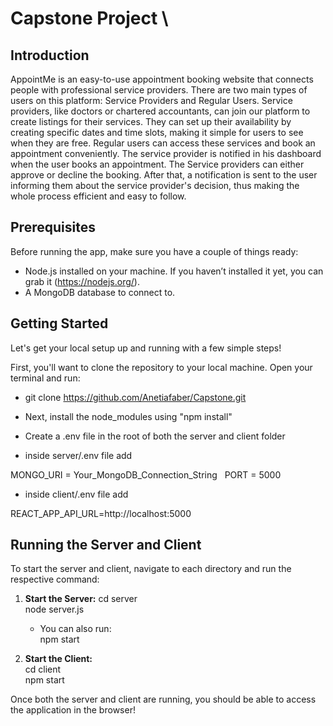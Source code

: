 # Capstone Project \

## Introduction

AppointMe is an easy-to-use appointment booking website that connects people with professional service providers. There are two main types of users on this platform: Service Providers and Regular Users. Service providers, like doctors or chartered accountants, can join our platform to create listings for their services. They can set up their availability by creating specific dates and time slots, making it simple for users to see when they are free. Regular users can access these services and book an appointment conveniently. The service provider is notified in his dashboard when the user books an appointment. The Service providers can either approve or decline the booking. After that, a notification is sent to the user informing them about the service provider's decision, thus making the whole process efficient and easy to follow.

## Prerequisites

Before running the app, make sure you have a couple of things ready:

- Node.js installed on your machine. If you haven’t installed it yet, you can grab it (https://nodejs.org/).
- A MongoDB database to connect to.

## Getting Started

Let's get your local setup up and running with a few simple steps!

First, you'll want to clone the repository to your local machine. Open your terminal and run:

- git clone https://github.com/Anetiafaber/Capstone.git

- Next, install the node_modules using "npm install"

- Create a .env file in the root of both the server and client folder

- inside server/.env file add

MONGO_URI = Your_MongoDB_Connection_String  
PORT = 5000

- inside client/.env file add

REACT_APP_API_URL=http://localhost:5000

## Running the Server and Client

To start the server and client, navigate to each directory and run the respective command:

1. **Start the Server:**
   cd server  
   node server.js

   - You can also run:  
     npm start

2. **Start the Client:**  
   cd client  
   npm start

Once both the server and client are running, you should be able to access the application in the browser!
